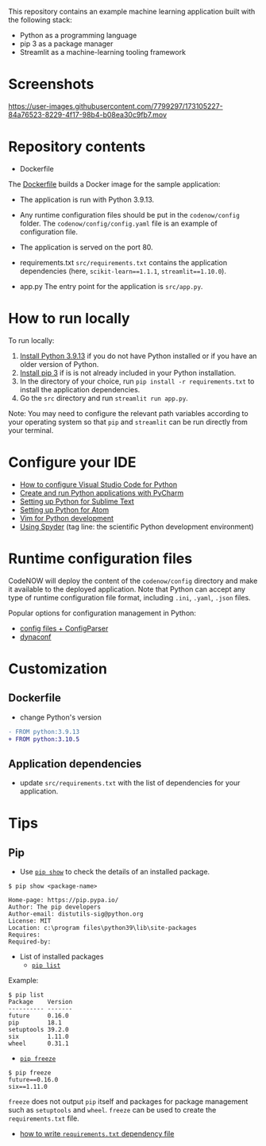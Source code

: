 This repository contains an example machine learning application built with the following stack:
- Python as a programming language
- pip 3 as a package manager
- Streamlit as a machine-learning tooling framework

# Screenshots
https://user-images.githubusercontent.com/7799297/173105227-84a76523-8229-4f17-98b4-b08ea30c9fb7.mov


# Repository contents
- Dockerfile

The [Dockerfile](./Dockerfile) builds a Docker image for the sample application:
- The application is run with Python 3.9.13.
- Any runtime configuration files should be put in the `codenow/config` folder. The `codenow/config/config.yaml` file is an example of configuration file. 
- The application is served on the port 80.

- requirements.txt
`src/requirements.txt` contains the application dependencies (here, `scikit-learn==1.1.1`, `streamlit==1.10.0`). 

- app.py
The entry point for the application is `src/app.py`.

# How to run locally
To run locally:

1. [Install Python 3.9.13](https://www.python.org/downloads/) if you do not have Python installed or if you have an older version of Python.
2. [Install pip 3](https://pip.pypa.io/en/stable/installation/) if is is not already included in your Python installation.
3. In the directory of your choice, run `pip install -r requirements.txt` to install the application dependencies.
4. Go the `src` directory and run `streamlit run app.py`.

Note: You may need to configure the relevant path variables according to your operating system so that `pip` and `streamlit` can be run directly from your terminal.

# Configure your IDE
- [How to configure Visual Studio Code for Python](https://code.visualstudio.com/docs/python/python-tutorial)
- [Create and run Python applications with PyCharm](https://www.jetbrains.com/help/pycharm/creating-and-running-your-first-python-project.html)
- [Setting up Python for Sublime Text](https://www.youtube.com/watch?v=xFciV6Ew5r4)
- [Setting up Python for Atom](https://www.youtube.com/watch?v=DjEuROpsvp4&t=633s "Setting up a Python Development Environment in Atom")
- [Vim for Python development](https://stackabuse.com/vim-for-python-development/ "Vim for Python development")
- [Using Spyder](https://docs.spyder-ide.org/current/quickstart.html) (tag line: the scientific Python development environment)

# Runtime configuration files
CodeNOW will deploy the content of the `codenow/config` directory and make it available to the deployed application. Note that Python can accept any type of runtime configuration file format, including `.ini`, `.yaml`, `.json` files.

Popular options for configuration management in Python:
- [config files + ConfigParser](https://zetcode.com/python/configparser/)
- [dynaconf](https://www.dynaconf.com/)


# Customization
## Dockerfile
- change Python's version

```diff
- FROM python:3.9.13
+ FROM python:3.10.5
```

## Application dependencies
- update `src/requirements.txt` with the list of dependencies for your application.

# Tips
## Pip
- Use [`pip show`](https://pip.pypa.io/en/stable/cli/pip_show/) to check the details of an installed package.

```shell
$ pip show <package-name>

Home-page: https://pip.pypa.io/
Author: The pip developers
Author-email: distutils-sig@python.org
License: MIT
Location: c:\program files\python39\lib\site-packages
Requires:
Required-by:
```

- List of installed packages
  - [`pip list`](https://pip.pypa.io/en/stable/cli/pip_list/)

Example:
```shell
$ pip list
Package    Version
---------- -------
future     0.16.0
pip        18.1
setuptools 39.2.0
six        1.11.0
wheel      0.31.1
```


- [`pip freeze`](https://pip.pypa.io/en/stable/cli/pip_freeze/)

```
$ pip freeze
future==0.16.0
six==1.11.0
```

`freeze`  does not output  `pip`  itself and packages for package management such as  `setuptools`  and  `wheel`. `freeze` can be used to create  the `requirements.txt` file.

  - [how to write `requirements.txt` dependency file](https://note.nkmk.me/en/python-pip-install-requirements/)
